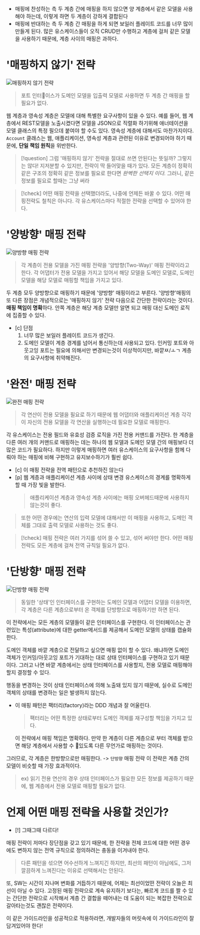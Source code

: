 - 매핑에 찬성하는 측
	두 계층 간에 매핑을 하지 않으면 양 계층에서 같은 모델을 사용해야 하는데, 이렇게 하면 두 계층이 강하게 결합된다
- 매핑에 반대하는 측
	두 계층 간 매핑을 하게 되면 보일러 플레이트 코드를 너무 많이 만들게 된다.
	많은 유스케이스들이 오직 CRUD만 수행하고 계층에 걸처 같은 모델을 사용하기 때문에, 계층 사이의 매핑은 과하다.

# '매핑하지 않기' 전략

![매핑하지 않기 전략](https://velog.velcdn.com/images/jimin3263/post/06ce17b8-cb2e-4047-8dc4-455ec7973f9c/image.png)
> 포트 인터이스가 도메인 모델을 입출력 모델로 사용하면 두 계층 간 매핑을 할 필요가 없다.

웹 계층과 영속성 계층은 모델에 대해 특별한 요구사항이 있을 수 있다. 예를 들어, 웹 계층에서 REST모델을 노출시켰다면 모델을 JSON으로 직렬화 하기위해 애너테이션을 모델 클래스의 특정 필으데 붙여야 할 수도 있다. 영속성 계층에 대해서도 마찬가지이다.
`Account` 클래스는 웹, 애플리케이션, 영속성 계층과 관련된 이유로 변경되어야 하기 때문에, **단일 책임 원칙**을 위반한다.

> [!question] 그럼 '매핑하지 않기' 전략을 절대로 쓰면 안된다는 뜻일까?
> 그렇지는 않다! 지저분할 수 있지만, 전략이 딱 들어맞을 때가 있다.
> 모든 계층이 정확히 같은 구조의 정확히 같은 정보를 필요로 한다면 *완벽한 선택지 이다.*
> 그러니, 같은 정보를 필요로 할때는 그냥 써라

>[!check] 어떤 매핑 전략을 선택했더라도, 나중에 언제든 바꿀 수 있다.
>어떤 매핑전략도 철칙은 아니다.
>각 유스케이스마다 적절한 전략을 선택할 수 있어야 한다.

# '양방향' 매핑 전략

![양방향 매핑 전략](https://velog.velcdn.com/images/jimin3263/post/9febaaa9-f4b4-446d-aecf-0eee25248606/image.png)
> 각 계층이 전용 모델을 가진 매핑 전략을 '양방향(Two-Way)' 매핑 전략이라고 한다.
> 각 어댑터가 전용 모델을 가지고 있어서 해당 모델을 도메인 모델로, 도메인 모델을 해당 모델로 매핑할 책임을 가지고 있다.

두 계층 모두 양방향으로 매핑하기 때문에 '양방향' 매핑이라고 부른다.
'양방향'매핑의 또 다른 장점은 개념적으로는 '매핑하지 않기' 전략 다음으로 간단한 전략이라는 것이다.
**매핑 책임이 명확**하다. 안쪽 계층은 해당 계층 모델만 알면 되고 매핑 대신 도메인 로직에 집중할 수 있다.

- [c] 단점
	1. 너무 많은 보일러 플레이트 코드가 생긴다.
	2. 도메인 모델이 계층 경계를 넘어서 통신하는데 사용되고 있다.
		인커밍 포트와 아웃고잉 포트는 필요에 의해서만 변경되는것이 이상적이지만, 바깥ㅉ/ㅗㄱ 계층의 요구사항에 취약해진다.



# '완전' 매핑 전략

![완전 매핑 전략](https://velog.velcdn.com/images/jimin3263/post/c17099b7-1094-4b36-8388-429849979203/image.png)
> 각 연산이 전용 모델을 필요로 하기 때문에 웹 어댑터와 애플리케이션 계층 각각이 자신의 전용 모델을 각 연산을 실행하는데 필요한 모델로 매핑한다.

각 유스케이스는 전용 필드와 유효성 검증 로직을 가진 전용 커맨드를 가진다.
한 계층을 다른 여러 개의 커맨드로 매핑하는 데는 하나의 웹 모델과 도메인 모델 간의 매핑보다 더 많은 코드가 필요하다. 하지만 이렇게 매핑하면 여러 유스케이스의 요구사항을 함께 다뤄야 하는 매핑에 비해 구현하고 유지보수하기가 훨씬 쉽다.

- [c] 이 매핑 전략을 전역 패턴으로 추천하진 않는다
- [p] 웹 계층과 애플리케이션 계층 사이에 상태 변경 유스케이스의 경계를 명확하게 할 때 가장 빛을 발한다.
	> 애플리케이션 계층과 영속성 계층 사이에는 매핑 오버헤드때문에 사용하지 않는것이 좋다.

> 또한 어떤 경우에는 연산의 입력 모델에 대해서만 이 매핑을 사용하고, 도메인 객체를 그대로 출력 모델로 사용하는 것도 좋다.

> [!check] 매핑 전략은 여러 가지를 섞어 쓸 수 있고, 섞어 써야만 한다.
> 어떤 매핑 전략도 모든 계층에 걸쳐 전역 규칙일 필요가 없다.

# '단방향' 매핑 전략

![단방향 매핑 전략](https://velog.velcdn.com/images/jimin3263/post/c7fd2907-241b-4ea8-badf-0e1dfa8d5e34/image.png)
> 동일한 '상태'인 인터페이스를 구현하는 도메인 모델과 어댑터 모델을 이용하면, 각 계층은 다른 계층으로부터 온 객체를 단방향으로 매핑하기만 하면 된다.

이 전략에서는 모든 계층의 모델들이 같은 인터페이스를 구현한다.
이 인터페이스는 관련있는 특성(attribute)에 대한 getter메서드를 제공해서 도메인 모델의 상태를 캡슐화 한다.

도메인 객체를 바깥 계층으로 전달하고 싶으면 매핑 없이 할 수 있다. 왜냐하면 도메인 객체가 인커밍/아웃고잉 포트가 기대하는 대로 상태 인터페이스를 구현하고 있기 때문이다.
그러고 나면 바깥 계층에서는 상태 인터페이스를 사용할지, 전용 모델로 매핑해야 할지 결정할 수 있다.

행동을 변경하는 것이 상태 인터페이스에 의해 노출돼 있지 않기 때문에, 실수로 도메인 객체의 상태를 변경하는 일은 발생하지 않는다.

- 이 매핑 패턴은 팩터리(factory)라는 DDD 개념과 잘 어울린다.
  > 팩터리는 어떤 특정한 상태로부터 도메인 객체를 재구성할 책임을 가지고 있다.
  
  이 전략에서 매핑 책임은 명확하다. 만약 한 계층이 다른 계층으로 부터 객체를 받으면 해당 계층에서 사용할 수 있도록 다른 무언가로 매핑하는 것이다.

그러므로, 각 계층은 한방향으로만 매핑한다. -> `단방향` 매핑 전략
이 전략은 계층 간의 모델이 비슷할 때 가장 효과적이다.
> ex) 읽기 전용 연산의 경우 상태 인터페이스가 필요한 모든 정보를 제공하기 때문에, 웹 계층에서 전용 모델로 매핑할 필요가 없다.
# 언제 어떤 매핑 전략을 사용할 것인가?

- [!] 그때그때 다르다!

매핑 전략이 저마다 장단점을 갖고 있기 때문에, 한 전략을 전체 코드에 대한 어떤 경우에도 변하지 않는 전역 규칙으로 정의하려는 충동을 이겨내야 한다.
> 다른 패턴을 섞으면 어수선하게 느껴지긴 하지만, 최선의 패턴이 아님에도, 그저 깔끔하게 느껴진다는 이유로 선택해서는 안된다.


또, SW는 시간이 지나며 변화를 거듭하기 때문에, 어제는 최선이었떤 전략이 오늘은 최선이 아닐 수 있다. 고정된 매핑 전략으로 계속 유지하기 보다는, 빠르게 코드를 짤 수 있는 간단한 전략으로 시작해서 계층 간 결합을 떼어내는 데 도움이 되는 복잡한 전략으로 갈아타는것도 괜찮은 전략이다.

이 같은 가이드라인을 성공적으로 적용하라면, 개발자들의 머릿속에 이 가이드라인이 잘 담겨있어야 한다!